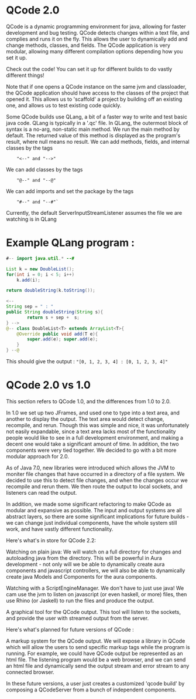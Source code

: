 QCode 2.0
=====

QCode is a dynamic programming environment for java, allowing for faster development and bug testing. QCode detects changes within a text file, and complies and runs it on the fly. This allows the user to dynamically add and change methods, classes, and fields. The QCode application is very modular, allowing many different compilation options depending how you set it up.

Check out the code! You can set it up for different builds to do vastly different things!

Note that if one opens a QCode instance on the same jvm and classloader, the QCode application should have access to the classes of the project that opened it. This allows us to 'scaffold' a project by building off an existing one, and allows us to test existing code quickly.

Some QCode builds use QLang, a bit of a faster way to write and test basic java code. QLang is typically in a '.qc' file. In QLang, the outermost block of syntax is a no-arg, non-static main method. We run the main method by default. The returned value of this method is displayed as the program's result, where null means no result. We can add methods, fields, and internal classes by the tags
```
    "<--" and "-->"
```
We can add classes by the tags
```
    "@--" and "--@"
```
We can add imports and set the package by the tags
```
    "#--" and "--#"`
```
Currently, the default ServerInputStreamListener assumes the file we are watching is in QLang 

Example QLang program : 
=====
```java
#-- import java.util.* --#

List k = new DoubleList();
for(int i = 0; i < 5; i++)
    k.add(i);

return doubleString(k.toString());

<-- 
String sep = " : "
public String doubleString(String s){
        return s + sep +  s;
} -->
@-- class DoubleList<T> extends ArrayList<T>{
    @Override public void add(T e){
        super.add(e); super.add(e);
    }
} --@
```
This should give the output :
```"[0, 1, 2, 3, 4] : [0, 1, 2, 3, 4]" ```

QCode 2.0 vs 1.0
=====
This section refers to QCode 1.0, and the differences from 1.0 to 2.0.

In 1.0 we set up two JFrames, and used one to type into a text area, and another to display the output. The text area would detect change, recompile, and rerun. Though this was simple and nice, it was unfortunately not easily expandable, since a text area lacks most of the functionality people would like to see in a full development environment, and making a decent one would take a significant amount of time. In addition, the two components were very tied together. We decided to go with a bit more modular approach for 2.0.

As of Java 7.0, new libraries were introduced which allows the JVM to moniter file changes that have occurred in a directory of a file system. We decided to use this to detect file changes, and when the changes occur we recompile and rerun them. We then route the output to local sockets, and listeners can read  the output. 

In addition, we made some significant refactoring to make QCode as modular and expansive as possible. The input and output systems are all abstract layers, so there are some significant implications for future builds - we can change just individual components, have the whole system still work, and have vastly different functionality. 

Here's what's in store for QCode 2.2: 

Watching on plain java: We will watch on a full directory for changes and autoloading java from the directory. This will be powerful in Aura development - not only will we be able to dynamically create aura components and javascript controllers, we will also be able to dynamically create java Models and Components for the aura components. 

Watching with a ScriptEngineManager. We don't have to just use java! We cam use the jvm to listen on javascript (or even haskell, or more) files, then use Rhino (or Jaskell) to run the files and produce the output.

A graphical tool for the QCode output. This tool will listen to the sockets, and provide the user with streamed output from the server.

Here's what's planned for future versions of QCode : 

A markup system for the QCode output. We will expose a library in QCode which will allow the users to send specific markup tags while the program is running. For example, we could have QCode output be represented as an html file. The listening program would be a web browser, and we can send an html file and dynamically send the output stream and error stream to any connected browser. 

In these future versions, a user just creates a customized 'qcode build' by composing a QCodeServer from a bunch of independent components. 
